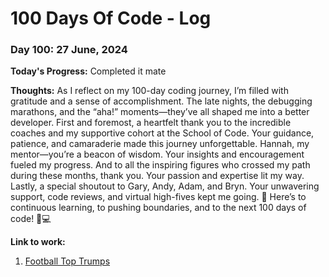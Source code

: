 # 100 Days Of Code - Log

### Day 100: 27 June, 2024

**Today's Progress:** Completed it mate

**Thoughts:** As I reflect on my 100-day coding journey, I’m filled with gratitude and a sense of accomplishment. The late nights, the debugging marathons, and the “aha!” moments—they’ve all shaped me into a better developer.
First and foremost, a heartfelt thank you to the incredible coaches and my supportive cohort at the School of Code. Your guidance, patience, and camaraderie made this journey unforgettable.
Hannah, my mentor—you’re a beacon of wisdom. Your insights and encouragement fueled my progress. And to all the inspiring figures who crossed my path during these months, thank you. Your passion and expertise lit my way.
Lastly, a special shoutout to Gary, Andy, Adam, and Bryn. Your unwavering support, code reviews, and virtual high-fives kept me going. 🙌
Here’s to continuous learning, to pushing boundaries, and to the next 100 days of code! 🚀💻

**Link to work:**

1. [Football Top Trumps](https://football-top-trumps.vercel.app/)
